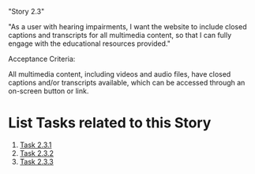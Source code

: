 "Story 2.3"

"As a user with hearing impairments, I want the website to include closed captions and transcripts for all multimedia content, so that I can fully engage with the educational resources provided."

Acceptance Criteria:

All multimedia content, including videos and audio files, have closed captions and/or transcripts available, which can be accessed through an on-screen button or link.


# List Tasks related to this Story
1. [Task 2.3.1](Tasks/Task_2.3.1.md)
2. [Task 2.3.2](Tasks/Task_2.3.2.md)
3. [Task 2.3.3](Tasks/Task_2.3.3.md)